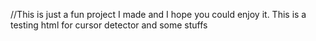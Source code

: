 //This is just a fun project I made and I hope you could enjoy it. This is a testing html for cursor detector and some stuffs
